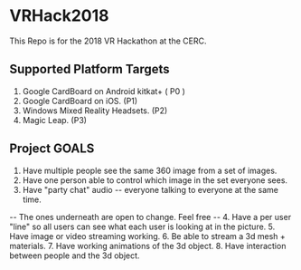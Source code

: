 # VRHack2018 #
This Repo is for the 2018 VR Hackathon at the CERC. 

## Supported Platform Targets ##
1. Google CardBoard on Android kitkat+ ( P0 )
2. Google CardBoard on iOS. (P1)
3. Windows Mixed Reality Headsets. (P2)
4. Magic Leap. (P3)

## Project GOALS ##
1. Have multiple people see the same 360 image from a set of images.
2. Have one person able to control which image in the set everyone sees.
3. Have "party chat" audio -- everyone talking to everyone at the same time.

-- The ones underneath are open to change.  Feel free --
4. Have a per user "line" so all users can see what each user is looking at in the picture.
5. Have image or video streaming working.
6. Be able to stream a 3d mesh + materials.
7. Have working animations of the 3d object.
8. Have interaction between people and the 3d object.

